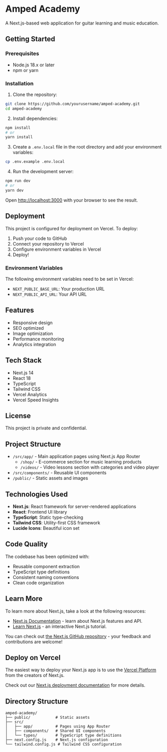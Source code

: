 # Amped Academy

A Next.js-based web application for guitar learning and music education.

## Getting Started

### Prerequisites

- Node.js 18.x or later
- npm or yarn

### Installation

1. Clone the repository:
```bash
git clone https://github.com/yourusername/amped-academy.git
cd amped-academy
```

2. Install dependencies:
```bash
npm install
# or
yarn install
```

3. Create a `.env.local` file in the root directory and add your environment variables:
```bash
cp .env.example .env.local
```

4. Run the development server:
```bash
npm run dev
# or
yarn dev
```

Open [http://localhost:3000](http://localhost:3000) with your browser to see the result.

## Deployment

This project is configured for deployment on Vercel. To deploy:

1. Push your code to GitHub
2. Connect your repository to Vercel
3. Configure environment variables in Vercel
4. Deploy!

### Environment Variables

The following environment variables need to be set in Vercel:

- `NEXT_PUBLIC_BASE_URL`: Your production URL
- `NEXT_PUBLIC_API_URL`: Your API URL

## Features

- Responsive design
- SEO optimized
- Image optimization
- Performance monitoring
- Analytics integration

## Tech Stack

- Next.js 14
- React 18
- TypeScript
- Tailwind CSS
- Vercel Analytics
- Vercel Speed Insights

## License

This project is private and confidential.

## Project Structure

- `/src/app/` - Main application pages using Next.js App Router
  - `/shop/` - E-commerce section for music learning products
  - `/videos/` - Video lessons section with categories and video player
- `/src/components/` - Reusable UI components
- `/public/` - Static assets and images

## Technologies Used

- **Next.js**: React framework for server-rendered applications
- **React**: Frontend UI library
- **TypeScript**: Static type-checking
- **Tailwind CSS**: Utility-first CSS framework
- **Lucide Icons**: Beautiful icon set

## Code Quality

The codebase has been optimized with:
- Reusable component extraction
- TypeScript type definitions
- Consistent naming conventions
- Clean code organization

## Learn More

To learn more about Next.js, take a look at the following resources:

- [Next.js Documentation](https://nextjs.org/docs) - learn about Next.js features and API.
- [Learn Next.js](https://nextjs.org/learn) - an interactive Next.js tutorial.

You can check out [the Next.js GitHub repository](https://github.com/vercel/next.js) - your feedback and contributions are welcome!

## Deploy on Vercel

The easiest way to deploy your Next.js app is to use the [Vercel Platform](https://vercel.com/new?utm_medium=default-template&filter=next.js&utm_source=create-next-app&utm_campaign=create-next-app-readme) from the creators of Next.js.

Check out our [Next.js deployment documentation](https://nextjs.org/docs/app/building-your-application/deploying) for more details.

## Directory Structure

```
amped-academy/
├── public/           # Static assets
├── src/
│   ├── app/          # Pages using App Router
│   ├── components/   # Shared UI components
│   └── types/        # TypeScript type definitions
├── next.config.js    # Next.js configuration
└── tailwind.config.js # Tailwind CSS configuration
```
